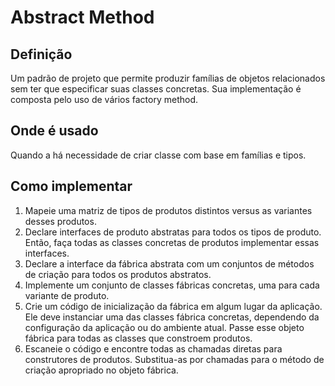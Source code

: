 # Abstract Method

## Definição

Um padrão de projeto que permite produzir famílias de objetos relacionados sem ter que especificar suas classes concretas. Sua implementação é composta pelo uso de vários factory method. 

## Onde é usado

Quando a há necessidade de criar classe com base em famílias e tipos.

## Como implementar

1. Mapeie uma matriz de tipos de produtos distintos versus as variantes desses produtos.
2. Declare interfaces de produto abstratas para todos os tipos de produto. Então, faça todas as classes concretas de produtos implementar essas interfaces.
3. Declare a interface da fábrica abstrata com um conjuntos de métodos de criação para todos os produtos abstratos.
4. Implemente um conjunto de classes fábricas concretas, uma para cada variante de produto.
5. Crie um código de inicialização da fábrica em algum lugar da aplicação. Ele deve instanciar uma das classes fábrica concretas, dependendo da configuração da aplicação ou do ambiente atual. Passe esse objeto fábrica para todas as classes que constroem produtos.
6. Escaneie o código e encontre todas as chamadas diretas para construtores de produtos. Substitua-as por chamadas para o método de criação apropriado no objeto fábrica.
